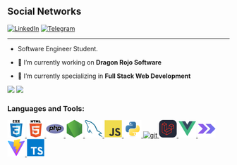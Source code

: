 
<h2>Social Networks</h2>

[![LinkedIn][2.2]][2] [![Telegram][4.2]][4]

[2.2]: https://s4.uupload.ir/files/linkedin_amwn.png
[4.2]: https://s4.uupload.ir/files/telegram_q47u.png

[2]: https://www.linkedin.com/in/marcos-gonzalez-72ba84257/
[4]: https://telegram.me/Marcos7485

<hr>

- Software Engineer Student.

- 🔭 I’m currently working on **Dragon Rojo Software**

- 🌱 I’m currently specializing in **Full Stack Web Development**

<div>
    <img height="180em" src="https://github-readme-stats-sigma-five.vercel.app/api?username=Marcos7485&show_icons=true&theme=highcontrast&include_all_commits=true&count_private=true"/>
    <img height="180em" src="https://github-readme-stats-sigma-five.vercel.app/api/top-langs/?username=Marcos7485&layout=compact&langs_count=16&theme=highcontrast"/>
</div>
<h3 align="left">Languages and Tools:</h3>
<p align="left">
  <a href="https://www.w3schools.com/css/" target="_blank" rel="noreferrer">
    <img src="https://raw.githubusercontent.com/devicons/devicon/master/icons/css3/css3-original-wordmark.svg" alt="css3" width="40" height="40"/>
  </a>
  <a href="https://www.w3.org/html/" target="_blank" rel="noreferrer">
    <img src="https://raw.githubusercontent.com/devicons/devicon/master/icons/html5/html5-original-wordmark.svg" alt="html5" width="40" height="40"/>
  </a>
  <a href="https://www.php.net/" target="__blank">
    <img src="https://raw.githubusercontent.com/devicons/devicon/master/icons/php/php-original.svg" alt="php" width="40" height="40"/>
  </a>
  <a href="https://nodejs.org/en" target="__blank">
    <img src="https://raw.githubusercontent.com/devicons/devicon/master/icons/nodejs/nodejs-original.svg" alt="nodejs" width="40" height="40"/>
  </a>
  <a href="https://www.mysql.com/" target="__blank">
    <img src="https://raw.githubusercontent.com/devicons/devicon/master/icons/mysql/mysql-original.svg" alt="mysql" width="40" height="40"/>
  </a>
  <a href="https://developer.mozilla.org/en-US/docs/Web/JavaScript" target="_blank" rel="noreferrer">
    <img src="https://raw.githubusercontent.com/devicons/devicon/master/icons/javascript/javascript-original.svg" alt="javascript" width="40" height="40"/>
  </a>
  <a href="https://www.python.org" target="_blank" rel="noreferrer">
    <img src="https://raw.githubusercontent.com/devicons/devicon/master/icons/python/python-original.svg" alt="python" width="40" height="40"/>
  </a>
  <a href="https://git-scm.com/" target="_blank" rel="noreferrer">
    <img src="https://www.vectorlogo.zone/logos/git-scm/git-scm-icon.svg" alt="git" width="40" height="40"/>
  </a>
  <!-- Icono de Laravel -->
  <a href="https://laravel.com/" target="_blank" rel="noreferrer">
    <img src="https://raw.githubusercontent.com/tandpfun/skill-icons/main/icons/Laravel-Dark.svg" alt="laravel" width="40" height="40"/>
  </a>
  <!-- Icono de Vue.js -->
  <a href="https://vuejs.org/" target="_blank" rel="noreferrer">
    <img src="https://raw.githubusercontent.com/devicons/devicon/master/icons/vuejs/vuejs-original.svg" alt="vuejs" width="40" height="40"/>
  </a>
  <!-- Icono de Inertia.js -->
  <a href="https://inertiajs.com/" target="_blank" rel="noreferrer">
    <img src="https://raw.githubusercontent.com/devicons/devicon/master/icons/inertiajs/inertiajs-original.svg" alt="inertiajs" width="40" height="40"/>
  </a>
  <!-- Icono de Vite -->
  <a href="https://vitejs.dev/" target="_blank" rel="noreferrer">
    <img src="https://raw.githubusercontent.com/devicons/devicon/master/icons/vitejs/vitejs-original.svg" alt="vite" width="40" height="40"/>
  </a>
  <!-- Icono de TypeScript -->
  <a href="https://www.typescriptlang.org/" target="_blank" rel="noreferrer">
    <img src="https://raw.githubusercontent.com/devicons/devicon/master/icons/typescript/typescript-original.svg" alt="typescript" width="40" height="40"/>
  </a>
</p>


